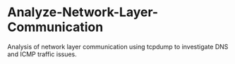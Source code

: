 # Analyze-Network-Layer-Communication
Analysis of network layer communication using tcpdump to investigate DNS and ICMP traffic issues.
